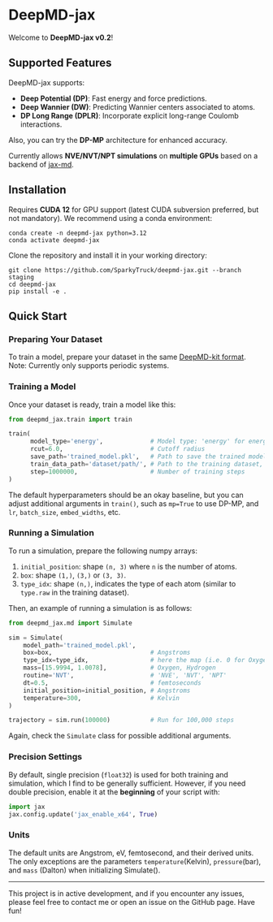 # DeepMD-jax

Welcome to **DeepMD-jax v0.2**!

## Supported Features
DeepMD-jax supports:
- **Deep Potential (DP)**: Fast energy and force predictions.
- **Deep Wannier (DW)**: Predicting Wannier centers associated to atoms.
- **DP Long Range (DPLR)**: Incorporate explicit long-range Coulomb interactions.

Also, you can try the **DP-MP** architecture for enhanced accuracy.

Currently allows **NVE/NVT/NPT simulations** on **multiple GPUs** based on a backend of [jax-md](https://github.com/jax-md/jax-md).

## Installation

Requires **CUDA 12** for GPU support (latest CUDA subversion preferred, but not mandatory). We recommend using a conda environment:

```
conda create -n deepmd-jax python=3.12
conda activate deepmd-jax
```

Clone the repository and install it in your working directory:

```
git clone https://github.com/SparkyTruck/deepmd-jax.git --branch staging
cd deepmd-jax
pip install -e .
```

## Quick Start

### Preparing Your Dataset
To train a model, prepare your dataset in the same [DeepMD-kit format](https://docs.deepmodeling.com/projects/deepmd/en/r2/data/system.html). Note: Currently only supports periodic systems.


### Training a Model
Once your dataset is ready, train a model like this:

```python
from deepmd_jax.train import train

train(
      model_type='energy',             # Model type: 'energy' for energy models, 'atomic' for Wannier models
      rcut=6.0,                        # Cutoff radius
      save_path='trained_model.pkl',   # Path to save the trained model
      train_data_path='dataset/path/', # Path to the training dataset, or you can use a list of paths
      step=1000000,                    # Number of training steps
)
```

The default hyperparameters should be an okay baseline, but you can adjust additional arguments in `train()`, such as `mp=True` to use DP-MP, and `lr`, `batch_size`, `embed_widths`, etc.

### Running a Simulation

To run a simulation, prepare the following numpy arrays:

1. `initial_position`: shape `(n, 3)` where `n` is the number of atoms.
2. `box`: shape `(1,)`, `(3,)` or `(3, 3)`.
3. `type_idx`: shape `(n,)`, indicates the type of each atom (similar to `type.raw` in the training dataset).

Then, an example of running a simulation is as follows:

```python
from deepmd_jax.md import Simulate

sim = Simulate(
    model_path='trained_model.pkl',
    box=box,                           # Angstroms
    type_idx=type_idx,                 # here the map (i.e. 0 for Oxygen, 1 for Hydrogen) must match the dataset used to train the model
    mass=[15.9994, 1.0078],            # Oxygen, Hydrogen
    routine='NVT',                     # 'NVE', 'NVT', 'NPT'
    dt=0.5,                            # femtoseconds
    initial_position=initial_position, # Angstroms
    temperature=300,                   # Kelvin
)

trajectory = sim.run(100000)           # Run for 100,000 steps
```

Again, check the `Simulate` class for possible additional arguments.

### Precision Settings

By default, single precision (`float32`) is used for both training and simulation, which I find to be generally sufficient. However, if you need double precision, enable it at the **beginning** of your script with:

```python
import jax
jax.config.update('jax_enable_x64', True)
```

### Units

The default units are Angstrom, eV, femtosecond, and their derived units. The only exceptions are the parameters `temperature`(Kelvin), `pressure`(bar), and `mass` (Dalton) when initializing Simulate().

---

This project is in active development, and if you encounter any issues, please feel free to contact me or open an issue on the GitHub page. Have fun!
